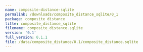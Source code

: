 ```yaml
---
name: composite-distance-sqlite
permalink: /downloads/composite_distance_sqlite/0_1
package: composite_distance
title: composite_distance_sqlite
filename: composite_distance.sqlite
version: '0.1'
full_version: 0.1.1
file: /data/composite_distance/0.1/composite_distance.sqlite
---
```

